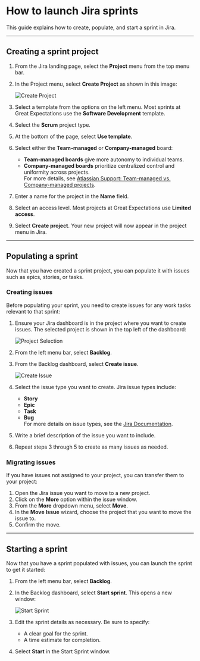 # How to launch Jira sprints

This guide explains how to create, populate, and start a sprint in Jira.

---

## Creating a sprint project

1. From the Jira landing page, select the **Project** menu from the top menu bar.
2. In the Project menu, select **Create Project** as shown in this image:

   ![Create Project](#)

3. Select a template from the options on the left menu. Most sprints at Great Expectations use the **Software Development** template.
4. Select the **Scrum** project type.
5. At the bottom of the page, select **Use template**.
6. Select either the **Team-managed** or **Company-managed** board:
   - **Team-managed boards** give more autonomy to individual teams.
   - **Company-managed boards** prioritize centralized control and uniformity across projects.  
   For more details, see [Atlassian Support: Team-managed vs. Company-managed projects](https://support.atlassian.com/jira-software-cloud/docs/learn-the-basics-of-team-managed-projects/).
7. Enter a name for the project in the **Name** field.
8. Select an access level. Most projects at Great Expectations use **Limited access**.
9. Select **Create project**. Your new project will now appear in the project menu in Jira.

---

## Populating a sprint

Now that you have created a sprint project, you can populate it with issues such as epics, stories, or tasks.

### Creating issues

Before populating your sprint, you need to create issues for any work tasks relevant to that sprint:

1. Ensure your Jira dashboard is in the project where you want to create issues. The selected project is shown in the top left of the dashboard:

   ![Project Selection](#)

2. From the left menu bar, select **Backlog**.
3. From the Backlog dashboard, select **Create issue**.

   ![Create Issue](#)

4. Select the issue type you want to create. Jira issue types include:
   - **Story**
   - **Epic**
   - **Task**
   - **Bug**  
   For more details on issue types, see the [Jira Documentation](https://www.atlassian.com/software/jira/guides/issues/overview#what-is-an-issue).

5. Write a brief description of the issue you want to include.
6. Repeat steps 3 through 5 to create as many issues as needed.

### Migrating issues

If you have issues not assigned to your project, you can transfer them to your project:

1. Open the Jira issue you want to move to a new project.
2. Click on the **More** option within the issue window.
3. From the **More** dropdown menu, select **Move**.
4. In the **Move Issue** wizard, choose the project that you want to move the issue to.
5. Confirm the move.

---

## Starting a sprint

Now that you have a sprint populated with issues, you can launch the sprint to get it started:

1. From the left menu bar, select **Backlog**.
2. In the Backlog dashboard, select **Start sprint**. This opens a new window:

   ![Start Sprint](#)

3. Edit the sprint details as necessary. Be sure to specify:
   - A clear goal for the sprint.
   - A time estimate for completion.
4. Select **Start** in the Start Sprint window.
